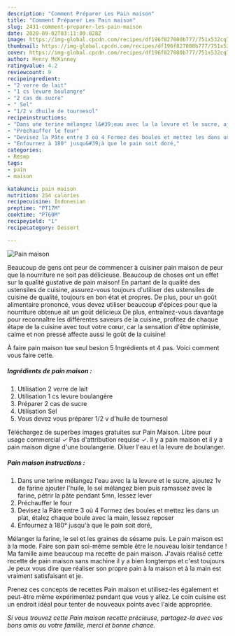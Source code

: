 ```yaml
---
description: "Comment Préparer Les Pain maison"
title: "Comment Préparer Les Pain maison"
slug: 2431-comment-preparer-les-pain-maison
date: 2020-09-02T03:11:09.828Z
image: https://img-global.cpcdn.com/recipes/df196f827080b777/751x532cq70/pain-maison-photo-principale-de-la-recette.jpg
thumbnail: https://img-global.cpcdn.com/recipes/df196f827080b777/751x532cq70/pain-maison-photo-principale-de-la-recette.jpg
cover: https://img-global.cpcdn.com/recipes/df196f827080b777/751x532cq70/pain-maison-photo-principale-de-la-recette.jpg
author: Henry McKinney
ratingvalue: 4.2
reviewcount: 9
recipeingredient:
- "2 verre de lait"
- "1 cs levure boulangre"
- "2 cas de sucre"
- " Sel"
- "1/2 v dhuile de tournesol"
recipeinstructions:
- "Dans une terine mélangez l&#39;eau avec la la levure et le sucre, ajoutez 1v de farine ajouter l&#39;huile, le sel mélangez bien puis ramassez avec la farine, pétrir la pâte pendant 5mn, lessez lever"
- "Préchauffer le four"
- "Devisez la Pâte entre 3 où 4 Formez des boules et mettez les dans un plat, étalez chaque boule avec la main, lessez reposer"
- "Enfournez à 180° jusqu&#39;à que le pain soit doré,"
categories:
- Resep
tags:
- pain
- maison

katakunci: pain maison 
nutrition: 254 calories
recipecuisine: Indonesian
preptime: "PT17M"
cooktime: "PT60M"
recipeyield: "1"
recipecategory: Dessert

---
```



![Pain maison](https://img-global.cpcdn.com/recipes/df196f827080b777/751x532cq70/pain-maison-photo-principale-de-la-recette.jpg)

Beaucoup de gens ont peur de commencer à cuisiner pain maison de peur que la nourriture ne soit pas délicieuse. Beaucoup de choses ont un effet sur la qualité gustative de pain maison! En partant de la qualité des ustensiles de cuisine, assurez-vous toujours d'utiliser des ustensiles de cuisine de qualité, toujours en bon état et propres. De plus, pour un goût alimentaire prononcé, vous devez utiliser beaucoup d'épices pour que la nourriture obtenue ait un goût délicieux De plus, entraînez-vous davantage pour reconnaître les différentes saveurs de la cuisine, profitez de chaque étape de la cuisine avec tout votre cœur, car la sensation d'être optimiste, calme et non pressé affecte aussi le goût de la cuisine!

<!--inarticleads1-->

À faire pain maison tue seul besion 5 Ingrédients et 4 pas. Voici comment vous faire cette.

##### Ingrédients de pain maison :

1. Utilisation 2 verre de lait
1. Utilisation 1 cs levure boulangère
1. Préparer 2 cas de sucre
1. Utilisation  Sel
1. Vous devez vous préparer 1/2 v d&#39;huile de tournesol


Téléchargez de superbes images gratuites sur Pain Maison. Libre pour usage commercial ✓ Pas d&#39;attribution requise ✓. Il y a pain maison et il y a pain maison digne d&#39;une boulangerie. Diluer l&#39;eau et la levure de boulanger. 

<!--inarticleads2-->

##### Pain maison instructions :

1. Dans une terine mélangez l&#39;eau avec la la levure et le sucre, ajoutez 1v de farine ajouter l&#39;huile, le sel mélangez bien puis ramassez avec la farine, pétrir la pâte pendant 5mn, lessez lever
1. Préchauffer le four
1. Devisez la Pâte entre 3 où 4 Formez des boules et mettez les dans un plat, étalez chaque boule avec la main, lessez reposer
1. Enfournez à 180° jusqu&#39;à que le pain soit doré,


Mélanger la farine, le sel et les graines de sésame puis. Le pain maison est à la mode. Faire son pain soi-même semble être le nouveau loisir tendance ! Ma famille aime beaucoup ma recette de pain maison. J&#39;avais réalisé cette recette de pain maison sans machine il y a bien longtemps et c&#39;est toujours Je peux vous dire que réaliser son propre pain à la maison et à la main est vraiment satisfaisant et je. 

<!--inarticleads1-->

<p>
Prenez ces concepts de recettes Pain maison et utilisez-les également et peut-être même expérimentez pendant que vous y allez. Le coin cuisine est un endroit idéal pour tenter de nouveaux points avec l'aide appropriée.
</p>

<p>
<i>Si vous trouvez cette Pain maison recette précieuse, partagez-la avec vos bons amis ou votre famille, merci et bonne chance.</i>
</p>
